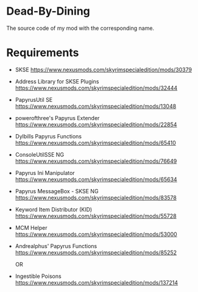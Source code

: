 # Dead-By-Dining
The source code of my mod with the corresponding name.

# Requirements
- SKSE https://www.nexusmods.com/skyrimspecialedition/mods/30379
- Address Library for SKSE Plugins https://www.nexusmods.com/skyrimspecialedition/mods/32444
- PapyrusUtil SE https://www.nexusmods.com/skyrimspecialedition/mods/13048
- powerofthree's Papyrus Extender https://www.nexusmods.com/skyrimspecialedition/mods/22854
- Dylbills Papyrus Functions https://www.nexusmods.com/skyrimspecialedition/mods/65410
- ConsoleUtilSSE NG https://www.nexusmods.com/skyrimspecialedition/mods/76649
- Papyrus Ini Manipulator https://www.nexusmods.com/skyrimspecialedition/mods/65634
- Papyrus MessageBox - SKSE NG https://www.nexusmods.com/skyrimspecialedition/mods/83578
- Keyword Item Distributor (KID) https://www.nexusmods.com/skyrimspecialedition/mods/55728
- MCM Helper https://www.nexusmods.com/skyrimspecialedition/mods/53000

- Andrealphus' Papyrus Functions https://www.nexusmods.com/skyrimspecialedition/mods/85252

  OR

- Ingestible Poisons https://www.nexusmods.com/skyrimspecialedition/mods/137214
